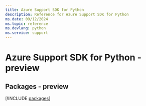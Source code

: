 ```yaml
---
title: Azure Support SDK for Python
description: Reference for Azure Support SDK for Python
ms.date: 09/12/2024
ms.topic: reference
ms.devlang: python
ms.service: support
---
```

# Azure Support SDK for Python - preview
## Packages - preview
[!INCLUDE [packages](support-index.md)]
